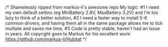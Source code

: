 /*
 Shamelessly ripped from markus-li's awesome repo
 My logic:
 #1 I need my own default settins (eg MinBattery 2.8V, MaxBattery 3.2V) and I'm too lazy to think of a better solution,
 #2 I need a faster way to install 5-6 common drivers, and having them all in the same package allows me to tick multiple and saves me time,
 #3 Code is pretty stable, haven't had an issue in years.
 All copyright goes to Markus for his excellent work: https://github.com/markus-li/Hubitat
*/